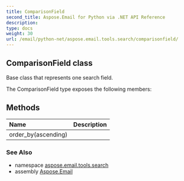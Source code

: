 ```yaml
---
title: ComparisonField
second_title: Aspose.Email for Python via .NET API Reference
description: 
type: docs
weight: 30
url: /email/python-net/aspose.email.tools.search/comparisonfield/
---
```


## ComparisonField class

Base class that represents one search field.

The ComparisonField type exposes the following members:
## Methods
| Name | Description |
| :- | :- |
|order_by(ascending)|  |

### See Also

* namespace [aspose.email.tools.search](/email/python-net/aspose.email.tools.search/)
* assembly [Aspose.Email](/slides/python-net/)

